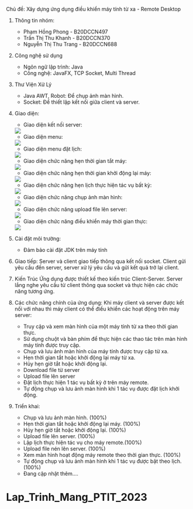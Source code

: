 Chủ đề: Xây dựng ứng dụng điều khiển máy tính từ xa - Remote Desktop
1. Thông tin nhóm:
	- Phạm Hồng Phong - B20DCCN497
	- Trần Thị Thu Khanh - B20DCCN370
	- Nguyễn Thị Thu Trang - B20DCCN688
2.  Công nghệ sử dụng
	- Ngôn ngữ lập trình: Java
	- Công nghệ: JavaFX, TCP Socket, Multi Thread
3. Thư Viện Xử Lý
	- Java AWT, Robot: Để chụp ảnh màn hình.
	- Socket: Để thiết lập kết nối giữa client và server.
4. Giao diện:
   	- Giao diện kết nối server:
	<img src="./images/connectServer.png">
 	<br>

  	- Giao diện menu:
	<img src="./images/menu.png">
	<br>

 	- Giao diện menu đặt lịch:
	<img src="./images/menuDatLich.png">
	<br>
 	
	

 	- Giao diện chức năng hẹn thời gian tắt máy:
	<img src="./images/tatMay.png">
 	<br>
  
 	- Giao diện chức năng hẹn thời gian khởi động lại máy:
	<img src="./images/khoiDongLai.png">
	<br>

 	- Giao diện chức năng hẹn lịch thực hiện tác vụ bất kỳ:
	<img src="./images/datLichTacVu.png">
	<br>

	- Giao diện chức năng chụp ảnh màn hình:
	<img src="./images/chupManHinh.png">
	<br>

	- Giao diện chức năng upload file lên server:
	<img src="./images/uploadFile.png">
	<br>

	- Giao diện chức năng điều khiển máy thời gian thực:
	<img src="./images/dieuKhien.png">
	<br>
5. Cài đặt môi trường:
	- Đảm bảo cài đặt JDK trên máy tính
6. Giao tiếp:
 	Server và client giao tiếp thông qua kết nối socket. Client gửi yêu cầu đến server, server xử lý yêu cầu và gửi kết quả trở lại client.
7. Kiến Trúc
	Ứng dụng được thiết kế theo kiến trúc Client-Server. Server lắng nghe yêu cầu từ client thông qua socket và thực hiện các chức năng tương ứng.
8. Các chức năng chính của ứng dụng:
 Khi máy client và server được kết nối với nhau thì máy client có thể điều khiển các hoạt động trên máy server:
	+ Truy cập và xem màn hình của một máy tính từ xa theo thời gian thực.
	+ Sử dụng chuột và bàn phím để thực hiện các thao tác trên màn hình máy tính được truy cập.
	+ Chụp và lưu ảnh màn hình của máy tính được truy cập từ xa.
	+ Hẹn thời gian tắt hoặc khởi động lại máy từ xa.
	+ Hủy hẹn giờ tắt hoặc khởi động lại.
	+ Download file từ server 
	+ Upload file lên server 
	+ Đặt lịch thực hiện 1 tác vụ bất kỳ ở trên máy remote.
	+ Tự động chụp và lưu ảnh màn hình khi 1 tác vụ được đặt lịch khởi động.
9. Triển khai:
	+ Chụp và lưu ảnh màn hình. (100%)
	+ Hẹn thời gian tắt hoặc khởi động lại máy. (100%)
	+ Hủy hẹn giờ tắt hoặc khởi động lại. (100%)
	+ Upload file lên server. (100%)
	+ Lập lịch thực hiện tác vụ cho máy remote.(100%)
	+ Upload file nén lên server. (100%)
	+ Xem màn hình hoạt động máy remote theo thời gian thực. (100%)
	+ Tự động chụp và lưu ảnh màn hình khi 1 tác vụ được bật theo lịch.(100%)
 	+ Đang cập nhật thêm....
# Lap_Trinh_Mang_PTIT_2023
